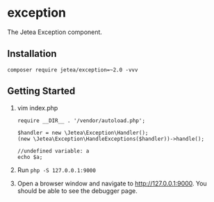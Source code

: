 # exception
The Jetea Exception component.

## Installation

```
composer require jetea/exception=~2.0 -vvv
```

## Getting Started

1. vim index.php

   ```
   require __DIR__ . '/vendor/autoload.php';
   
   $handler = new \Jetea\Exception\Handler();
   (new \Jetea\Exception\HandleExceptions($handler))->handle();
   
   //undefined variable: a
   echo $a;
   ```

1. Run `php -S 127.0.0.1:9000`

1. Open a browser window and navigate to http://127.0.0.1:9000. You should be able to see the debugger page.

